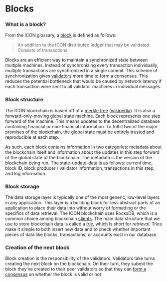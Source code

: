 # Blocks

### What is a block?

From the ICON glossary, a [block](https://icon.community/glossary/block/) is defined as follows:

> An addition to the ICON distributed ledger that may be validated. Consists of transactions

Blocks are an efficient way to maintain a synchronized state between multiple machines. Instead of synchronizing every transaction individually, multiple transactions are synchronized in a single commit. This scheme of synchronization gives [validators](../network/validator-nodes.md) more time to form a consensus. This reduces the potential bottleneck that would be caused by network latency if each transaction were sent to all validator machines in individual messages.

### Block structure

The ICON blockchain is based off of a [merkle tree](https://icon.community/glossary/merkle-tree/) ([wikipedia](https://en.wikipedia.org/wiki/Merkle\_tree)). It is also a forward-only-moving global state machine. Each block represents one step forward of the machine. This means updates to the decentralized database containing financial or non-financial information. To fulfill two of the major promises of the blockchain, the global state must be entirely trusted and reproducible at each step.

As such, each block contains information in two categories: metadata about the blockchain itself and information about the updates in this step forward of the global state of the blockchain. The metadata is the version of the blockchain being run. The state-update-data is as follows: current time, block ID, block producer / validator information, transactions in this step, and log information.

### Block storage

The data storage layer is typically one of the most generic, low-level layers in any application. This layer is a building block for less abstract parts of an application to place their data into without worry of formatting or the specifics of data retrieval. The ICON blockchain uses RocksDB, which is a common choice among blockchain [clients](../network/clients.md). The main data structure that we use to store blockchain data is called a [_trie_](https://en.wikipedia.org/wiki/Trie), which is short for _retrieval_. Tries make it simple to both insert new data and to check whether important pieces of data like blocks, transactions, or accounts exist in our database.

### Creation of the next block

Block creation is the responsibility of the validators. Validators take turns creating the next block on the blockchain. On their turn, they submit the block they've created to their peer validators so that they can [form a consensus](consensus-mechanism.md) on whether the block is valid or not
